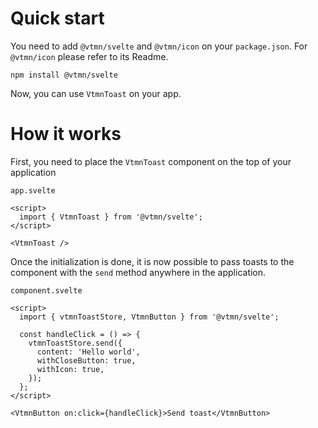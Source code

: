 # Quick start

You need to add `@vtmn/svelte` and `@vtmn/icon` on your `package.json`.
For `@vtmn/icon` please refer to its Readme.

```
npm install @vtmn/svelte
```

Now, you can use `VtmnToast` on your app.

# How it works

First, you need to place the `VtmnToast` component on the top of your application

`app.svelte`

```svelte
<script>
  import { VtmnToast } from '@vtmn/svelte';
</script>

<VtmnToast />
```

Once the initialization is done, it is now possible to pass toasts to the component with the `send` method anywhere in the application.

`component.svelte`

```svelte
<script>
  import { vtmnToastStore, VtmnButton } from '@vtmn/svelte';

  const handleClick = () => {
    vtmnToastStore.send({
      content: 'Hello world',
      withCloseButton: true,
      withIcon: true,
    });
  };
</script>

<VtmnButton on:click={handleClick}>Send toast</VtmnButton>
```

